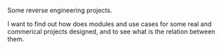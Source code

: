 
Some reverse engineering projects.

I want to find out how does modules and use cases for some real and
commerical projects designed, and to see what is the relation between them.

